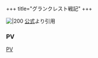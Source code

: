 +++
title="グランクレスト戦記"
+++

![|200](https://grancrest-anime.jp/assets/img/pc/main.jpg)
[公式](https://www.google.com/url?sa=i&url=https%3A%2F%2Fgrancrest-anime.jp%2F&psig=AOvVaw2FcjM-KBXEB9Ghg9jPBeea&ust=1720754373014000&source=images&cd=vfe&opi=89978449&ved=0CBEQjRxqFwoTCNjtlt-DnocDFQAAAAAdAAAAABAE)より引用

### PV
[PV](https://www.youtube.com/watch?v=N7muFXZv_4c)